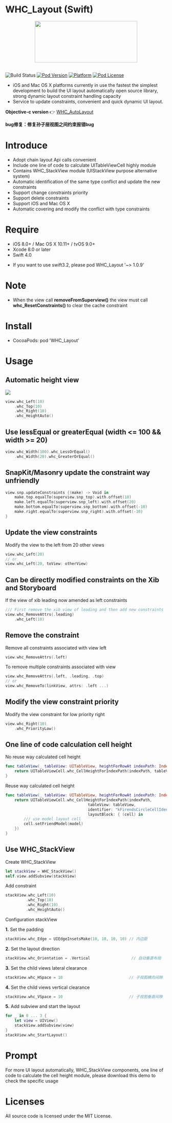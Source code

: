 # WHC_Layout (Swift)
<div align=center><img src="https://github.com/netyouli/WHC_AutoLayoutKit/blob/master/Gif/WHC_AutoLayoutLogo.png" width = "319.5" height = "129"/></div></br>

![Build Status](https://api.travis-ci.org/netyouli/WHC_Layout.svg?branch=master)
[![Pod Version](http://img.shields.io/cocoapods/v/WHC_Layout.svg?style=flat)](http://cocoadocs.org/docsets/WHC_Layout/)
[![Platform](https://img.shields.io/cocoapods/p/SnapKit.svg?style=flat)](https://github.com/SnapKit/SnapKit)
[![Pod License](http://img.shields.io/cocoapods/l/WHC_Layout.svg?style=flat)](https://opensource.org/licenses/MIT)

-  iOS and Mac OS X platforms currently in use the fastest the simplest development to build the UI layout automatically open source library, strong dynamic layout constraint handling capacity
-  Service to update constraints, convenient and quick dynamic UI layout.

**Objective-c version** 👉 [WHC_AutoLayout](https://github.com/netyouli/WHC_AutoLayoutKit)

**bug修复：修复孙子层视图之间约束报错bug**

Introduce
==============
-  Adopt chain layout Api calls convenient
-  Include one line of code to calculate UITableViewCell highly module
-  Contains WHC_StackView module (UIStackView purpose alternative system)
-  Automatic identification of the same type conflict and update the new constraints
-  Support change constraints priority
-  Support delete constraints
-  Support iOS and Mac OS X
-  Automatic covering and modify the conflict with type constraints

Require
==============
* iOS 8.0+ / Mac OS X 10.11+ / tvOS 9.0+
* Xcode 8.0 or later
* Swift 4.0

- If you want to use swift3.2, please pod WHC_Layout '~> 1.0.9'

Note
==============
- When the view call **removeFromSuperview()**  the view must call **whc_ResetConstraints()** to clear the cache constraint

Install
==============
* CocoaPods: pod 'WHC_Layout'

Usage
==============

## Automatic height view
![](https://github.com/netyouli/WHC_Layout/blob/master/Gif/autoHeight.gif)

```swift
view.whc_Left(10)
    .whc_Top(10)
    .whc_Right(10)
    .whc_HeightAuto()
```

## Use lessEqual or greaterEqual (width <= 100 && width >= 20)
```swift
view.whc_Width(100).whc_LessOrEqual()
    .whc_Width(20).whc_GreaterOrEqual()
```

## SnapKit/Masonry update the constraint way unfriendly
```swift
view.snp.updateConstraints {(make) -> Void in
    make.top.equalTo(superview.snp_top).with.offset(10) 
    make.left.equalTo(superview.snp_left).with.offset(20)
    make.bottom.equalTo(superview.snp_bottom).with.offset(-10)
    make.right.equalTo(superview.snp_right).with.offset(-10)
}
```

## Update the view constraints
Modify the view to the left from 20 other views
```swift
view.whc_Left(20)
// or
view.whc_Left(20, toView: otherView)
```

## Can be directly modified constraints on the Xib and Storyboard
If the view of xib leading now amended as left constraints
```swift
/// First remove the xib view of leading and then add new constraints
view.whc_RemoveAttrs(.leading)
    .whc_Left(10)
```

## Remove the constraint

Remove all constraints associated with view left
```swift
view.whc_RemoveAttrs(.left)
```
To remove multiple constraints associated with view
```swift
view.whc_RemoveAttrs(.left, .leading, .top)
// or 
view.whc_RemoveTo(linkView, attrs: .left ...)
```

## Modify the view constraint priority

Modify the view constraint for low priority right
```swift
view.whc_Right(10)
    .whc_PriorityLow()
```

## One line of code calculation cell height

No reuse way calculated cell height
```swift
func tableView(_ tableView: UITableView, heightForRowAt indexPath: IndexPath) -> CGFloat {
    return UITableViewCell.whc_CellHeightForIndexPath(indexPath, tableView: tableView)
}
```

Reuse way calculated cell height
```swift
func tableView(_ tableView: UITableView, heightForRowAt indexPath: IndexPath) -> CGFloat {
    return UITableViewCell.whc_CellHeightForIndexPath(indexPath, 
                                    tableView: tableView, 
                                    identifier: "kFirendsCircleCellIdentifier",
                                    layoutBlock: { (cell) in
        /// use model layout cell
        cell.setFriendModel(model)
    })
}
```
## Use WHC_StackView

Create WHC_StackView
```swift
let stackView = WHC_StackView()
self.view.addSubview(stackView)
```

Add constraint
```swift
stackView.whc_Left(10)
         .whc_Top(10)
         .whc_Right(10)
         .whc_HeightAuto()
```

Configuration stackView

**1.** Set the padding
```swift
stackView.whc_Edge = UIEdgeInsetsMake(10, 10, 10, 10) // 内边距
```
**2.** Set the layout direction
```swift
stackView.whc_Orientation = .Vertical                  // 自动垂直布局
```
**3.** Set the child views lateral clearance
```swift
stackView.whc_HSpace = 10                             // 子视图横向间隙
```
**4.** Set the child views vertical clearance
```swift
stackView.whc_VSpace = 10                             // 子视图垂直间隙
```
**5.** Add subview and start the layout 
```swift
for _ in 0 ... 3 {
    let view = UIView()
    stackView.addSubview(view)        
}
stackView.whc_StartLayout()
```
Prompt
==============
For more UI layout automatically, WHC_StackView components, one line of code to calculate the cell height module, please download this demo to check the specific usage

Licenses
==============
All source code is licensed under the MIT License.

